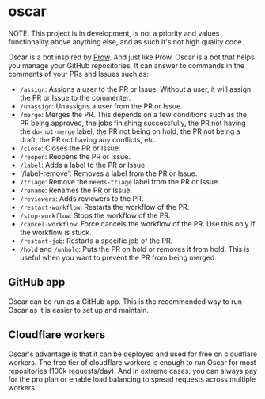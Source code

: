 # oscar

NOTE: This project is in development, is not a priority and values functionality above
anything else, and as such it's not high quality code. 

Oscar is a bot inspired by [Prow](https://docs.prow.k8s.io/docs/).
And just like Prow, Oscar is a bot that helps you manage your GitHub repositories.
It can answer to commands in the comments of your PRs and Issues such
as:

- `/assign`: Assigns a user to the PR or Issue. Without a user, it will assign the PR or
  Issue to the commenter.
- `/unassign`: Unassigns a user from the PR or Issue.
- `/merge`: Merges the PR. This depends on a few conditions such as the PR being
  approved, the jobs finishing successfully, the PR not having the `do-not-merge`
  label, the PR not being on hold, the PR not being a draft, the PR not having any
  conflicts, etc.
- `/close`: Closes the PR or Issue.
- `/reopen`: Reopens the PR or Issue.
- `/label`: Adds a label to the PR or Issue.
- '/label-remove': Removes a label from the PR or Issue.
- `/triage`: Remove the `needs-triage` label from the PR or Issue.
- `/rename`: Renames the PR or Issue.
- `/reviewers`: Adds reviewers to the PR.
- `/restart-workflow`: Restarts the workflow of the PR.
- `/stop-workflow`: Stops the workflow of the PR.
- `/cancel-workflow`: Force cancels the workflow of the PR. Use this only if the workflow
  is stuck.
- `/restart-job`: Restarts a specific job of the PR.
- `/hold` and `/unhold`: Puts the PR on hold or removes it from hold. This is useful when
  you want to prevent the PR from being merged.

## GitHub app

Oscar can be run as a GitHub app. This is the recommended way to run Oscar as it is
easier to set up and maintain.

## Cloudflare workers

Oscar's advantage is that it can be deployed and used for free on cloudflare workers. The
free tier of cloudflare workers is enough to run Oscar for most repositories (100k
requests/day).
And in extreme cases, you can always pay for the pro plan or enable load balancing to 
spread requests across multiple workers.
